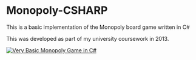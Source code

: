 # Monopoly-CSHARP
This is a basic implementation of the Monopoly board game written in C#

This was developed as part of my university coursework in 2013.


[![Very Basic Monopoly Game in C#](https://img.youtube.com/vi/N1Lf6KTAWNI/0.jpg)](https://www.youtube.com/watch?v=N1Lf6KTAWNI "Very Basic Monopoly Game in C#")
